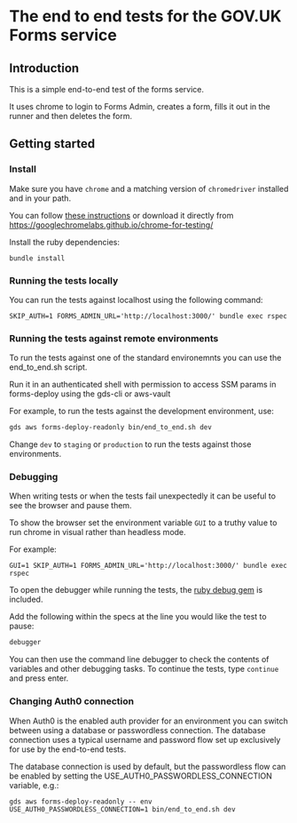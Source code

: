 # The end to end tests for the GOV.UK Forms service

## Introduction

This is a simple end-to-end test of the forms service.

It uses chrome to login to Forms Admin, creates a form, fills it out in the
runner and then deletes the form.

## Getting started

### Install

Make sure you have `chrome` and a matching version of `chromedriver` installed and in your path.

You can follow [these instructions](https://chromedriver.chromium.org/getting-started) or download it directly from https://googlechromelabs.github.io/chrome-for-testing/

Install the ruby dependencies:

```
bundle install
```

### Running the tests locally

You can run the tests against localhost using the following command:

```
SKIP_AUTH=1 FORMS_ADMIN_URL='http://localhost:3000/' bundle exec rspec
```

### Running the tests against remote environments

To run the tests against one of the standard environemnts you can use the end_to_end.sh script.

Run it in an authenticated shell with permission to access SSM params in forms-deploy using the gds-cli or aws-vault

For example, to run the tests against the development environment, use:

```bash
gds aws forms-deploy-readonly bin/end_to_end.sh dev
```

Change `dev` to `staging` or `production` to run the tests against those environments.

### Debugging

When writing tests or when the tests fail unexpectedly it can be useful to see
the browser and pause them.

To show the browser set the environment variable `GUI` to a truthy value to run
chrome in visual rather than headless mode.

For example:

```
GUI=1 SKIP_AUTH=1 FORMS_ADMIN_URL='http://localhost:3000/' bundle exec rspec
```

To open the debugger while running the tests, the [ruby debug gem](https://github.com/ruby/debug) is included.

Add the following within the specs at the line you would like the test to pause:

```ruby
debugger
```

You can then use the command line debugger to check the contents of variables and other debugging tasks. To continue the tests, type `continue` and press enter.

### Changing Auth0 connection

When Auth0 is the enabled auth provider for an environment you can switch between using a database or passwordless connection. The database connection uses a typical username and password flow set up exclusively for use by the end-to-end tests.

The database connection is used by default, but the passwordless flow can be enabled by setting the USE_AUTH0_PASSWORDLESS_CONNECTION variable, e.g.:

```
gds aws forms-deploy-readonly -- env USE_AUTH0_PASSWORDLESS_CONNECTION=1 bin/end_to_end.sh dev
```
